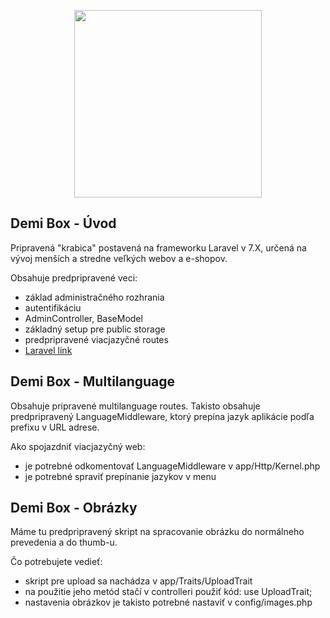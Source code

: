 <p align="center">
<img src="https://www.demi.sk/email/logo.svg" width="300">
</p>

## Demi Box - Úvod

Pripravená "krabica" postavená na frameworku Laravel v 7.X, určená na vývoj menších a stredne veľkých webov a e-shopov.

Obsahuje predpripravené veci:

- základ administračného rozhrania
- autentifikáciu
- AdminController, BaseModel
- základný setup pre public storage
- predpripravené viacjazyčné routes
- [Laravel link](https://laravel.com/)

## Demi Box - Multilanguage

Obsahuje pripravené multilanguage routes. Takisto obsahuje predpripravený LanguageMiddleware, ktorý prepína jazyk aplikácie
podľa prefixu v URL adrese.

Ako spojazdniť viacjazyčný web:

- je potrebné odkomentovať LanguageMiddleware v app/Http/Kernel.php
- je potrebné spraviť prepínanie jazykov v menu

## Demi Box - Obrázky

Máme tu predpripravený skript na spracovanie obrázku do normálneho prevedenia a do thumb-u.

Čo potrebujete vedieť:

- skript pre upload sa nachádza v app/Traits/UploadTrait
- na použitie jeho metód stačí v controlleri použiť kód: use UploadTrait;
- nastavenia obrázkov je takisto potrebné nastaviť v config/images.php
